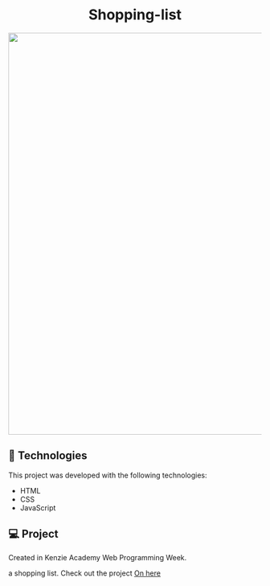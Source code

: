 <h1 align="center">
  Shopping-list
</h1>

<p align="center">
<img src= "https://user-images.githubusercontent.com/86134783/133012276-e3b41190-ba86-4cc9-973e-40f594ff7d25.jpeg" width="800px"
</p>
  
## 🚀 Technologies

This project was developed with the following technologies:

- HTML
- CSS
- JavaScript

## 💻 Project
  
Created in Kenzie Academy Web Programming Week.

a shopping list.
  Check out the project
[On here](https://otaviocostadev.github.io/Lista-de-compras/)
